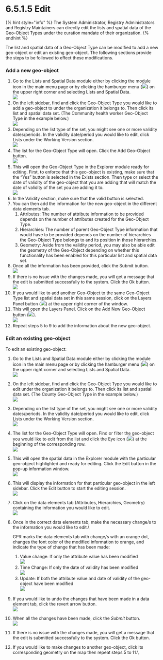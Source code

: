 # 6.5.1.5 Edit

{% hint style="info" %}
The System Administrator, Registry Administrators and Registry Maintainers can directly edit the lists and spatial data of the Geo-Object Types under the curation mandate of their organization.
{% endhint %}

The list and spatial data of a Geo-Object Type can be modified to add a new geo-object or edit an existing geo-object. The following sections provide the steps to be followed to effect these modifications.

### Add a new geo-object

1. Go to the Lists and Spatial Data module either by clicking the module icon in the main menu page or by clicking the hamburger menu (![](https://lh3.googleusercontent.com/4ieAODNcwrlKZ6iUiZnYlbLGZmQJiEse\_Z8mls7B1vwiKHOfldO3TWH3smxfa1IJQb\_BhxM7c6iTe--Wm0sPvlovt4jp-DaoMkTqq5MNslg-imIrXqyoa3A3Fnq-Ct\_7AAaQzW-xMCIbev1kGSUU8xN5v8iFIayG4z8c4H78mU80Ms6J\_4PBB1ghQw)) on the upper right corner and selecting Lists and Spatial Data.\
   ![](<../../../../../.gitbook/assets/image (19) (1) (1).png>)
2. On the left sidebar, find and click the Geo-Object Type you would like to add a geo-object to under the organization it belongs to. Then click its list and spatial data set. (The Community health worker Geo-Object Type in the example below.)\
   ![](<../../../../../.gitbook/assets/image (31).png>)
3. Depending on the list type of the set, you might see one or more validity dates/periods. In the validity date/period you would like to edit, click Lists under the Working Version section.\
   ![](<../../../../../.gitbook/assets/image (1) (2).png>)
4. The list for the Geo-Object Type will open. Click the Add Geo-Object button.\
   ![](<../../../../../.gitbook/assets/image (11) (1).png>)
5. This will open the Geo-Object Type in the Explorer module ready for editing. First, to enforce that this geo-object is existing, make sure that the “Yes” button is selected in the Exists section. Then type or select the date of validity of the geo-object that you are adding that will match the date of validity of the set you are adding it to.\
   ![](<../../../../../.gitbook/assets/image (12) (1).png>)
6. In the Validity section, make sure that the valid button is selected.
7. You can then add the information for the new geo-object in the different data elements tab.
   1. Attributes: The number of attribute information to be provided depends on the number of attributes created for the Geo-Object Type.
   2. Hierarchies: The number of parent Geo-Object Type information that would have to be provided depends on the number of hierarchies the Geo-Object Type belongs to and its position in those hierarchies.
   3. Geometry: Aside from the validity period, you may also be able edit the geometry of the Geo-Object depending on whether this functionality has been enabled for this particular list and spatial data set.
8. Once all the information has been provided, click the Submit button.\
   ![](<../../../../../.gitbook/assets/image (19) (1).png>)
9. If there is no issue with the changes made, you will get a message that the edit is submitted successfully to the system. Click the Ok button.\
   ![](<../../../../../.gitbook/assets/image (14) (3).png>)
10. If you would like to add another Geo-Object to the same Geo-Object Type list and spatial data set in this same session, click on the Layers Panel button (![](https://lh3.googleusercontent.com/GS9dmxAt4iKNmCZojlF7\_yTYOS4zveB\_nkoY5i\_PYZ4ZmZ0YCXrNowfKD74yKfbff3dB5Og1LES2C8DM75ngqAjgGa7RhPfcAw4PJpeipayjKFuRw1JCqk96-uuOZ2MZv0eUDxx1I64WaUREHJ7I\_LkFh5VLGQXheepM7kUfCQVASxLajpdU7\_WjjA)) at the upper right corner of the window.
11. This will open the Layers Panel. Click on the Add New Geo-Object button (![](https://lh5.googleusercontent.com/Lt0ZdLDMJHY\_Pef6Ru804rIMqkqn05zOYMFa7vK6JoWck36D-\_twoPSHyDz3\_cp5toZkNovIl2rMypgRvk\_\_Mk\_3Hos\_il5BnGAdRYlycfxIOvQg36-VcZHRDineICp6Q5pxzM5NjKQY5g3a1ZLKYOqAH04DBEr37UCznvIWvkuAVuY5\_LLLvJVySQ)).\
    ![](<../../../../../.gitbook/assets/image (4) (1).png>)
12. Repeat steps 5 to 9 to add the information about the new geo-object.

### **Edit an existing geo-object**

To edit an existing geo-object:

1. Go to the Lists and Spatial Data module either by clicking the module icon in the main menu page or by clicking the hamburger menu (![](https://lh3.googleusercontent.com/4ieAODNcwrlKZ6iUiZnYlbLGZmQJiEse\_Z8mls7B1vwiKHOfldO3TWH3smxfa1IJQb\_BhxM7c6iTe--Wm0sPvlovt4jp-DaoMkTqq5MNslg-imIrXqyoa3A3Fnq-Ct\_7AAaQzW-xMCIbev1kGSUU8xN5v8iFIayG4z8c4H78mU80Ms6J\_4PBB1ghQw)) on the upper right corner and selecting Lists and Spatial Data.\
   ![](<../../../../../.gitbook/assets/image (19) (1) (1).png>)
2. On the left sidebar, find and click the Geo-Object Type you would like to edit under the organization it belongs to. Then click its list and spatial data set. (The County Geo-Object Type in the example below.)\
   ![](<../../../../../.gitbook/assets/image (30) (1).png>)
3. Depending on the list type of the set, you might see one or more validity dates/periods. In the validity date/period you would like to edit, click Lists under the Working Version section.\
   ![](<../../../../../.gitbook/assets/image (23) (1).png>)
4. The list for the Geo-Object Type will open. Find or filter the geo-object you would like to edit from the list and click the Eye icon (![](https://lh4.googleusercontent.com/EqUKCHVeChCW9J37GH46HYv9Ymm0miGlBXGf6Job9MB9X2FGGpMDDFPsJlbRFpW-KyFjcSuuJEApZtivwT4r8Bnr76usqZ1IoVkDjoUzvYGc1zJXxS2ZxSq3cka214983-Yg39oTsQiSSTum1wfYH4RX9Jb96umiEPFEhwN0CGHFuYGP0qJECd5FQw)) at the beginning of the corresponding row.\
   ![](<../../../../../.gitbook/assets/image (7) (1).png>)
5. This will open the spatial data in the Explorer module with the particular geo-object highlighted and ready for editing. Click the Edit button in the pop-up information window.\
   ![](https://lh4.googleusercontent.com/89\_IEtd\_xzZUv-HSANnK90H3skG8DsssHC8QJYBya0JAI\_oNVlCw\_LAwnoONaK1TtLveShWMtVS2UkUTfffo9iATCT94YxkKOerFDCaJAFop1y8PjcWd4Wp395lpgIS-4GPFHdXhiXlCD32oNHTy7Yn4xraPtHcL8CBNo2haQPvYzt2fEbD8vGGW1A)
6. This will display the information for that particular geo-object in the left sidebar. Click the Edit button to start the editing session.\
   ![](<../../../../../.gitbook/assets/image (24).png>)
7. Click on the data elements tab (Attributes, Hierarchies, Geometry) containing the information you would like to edit.\
   ![](<../../../../../.gitbook/assets/image (33).png>)
8.  Once in the correct data elements tab, make the necessary change/s to the information you would like to edit.\


    GPR marks the data elements tab with change/s with an orange dot, changes the font color of the modified information to orange, and indicate the type of change that has been made:

    1. Value change: If only the attribute value has been modified\
       ![](<../../../../../.gitbook/assets/image (15) (2).png>)
    2. Time Change: If only the date of validity has been modified\
       ![](<../../../../../.gitbook/assets/image (2) (1).png>)
    3. Update: If both the attribute value and date of validity of the geo-object have been modified\
       ![](<../../../../../.gitbook/assets/image (9).png>)
9. If you would like to undo the changes that have been made in a data element tab, click the revert arrow button.\
   ![](<../../../../../.gitbook/assets/image (26).png>)
10. When all the changes have been made, click the _Submit_ button.\
    ![](<../../../../../.gitbook/assets/image (32).png>)
11. If there is no issue with the changes made, you will get a message that the edit is submitted successfully to the system. Click the Ok button.
12. If you would like to make changes to another geo-object, click its corresponding geometry on the map then repeat steps 5 to 11.\
